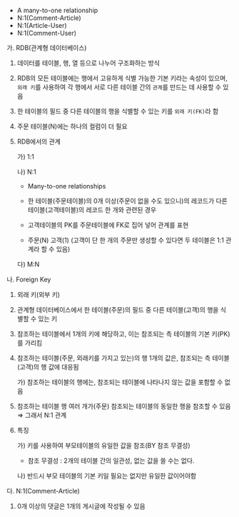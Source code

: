 * A many-to-one relationship
* N:1(Comment-Article)
* N:1(Article-User)
* N:1(Comment-User)



가. RDB(관계형 데이터베이스)

1. 데이터를 테이블, 행, 열 등으로 나누어 구조화하는 방식

2. RDB의 모든 테이블에는 행에서 고유하게 식별 가능한 기본 키라는 속성이 있으며, `외래 키`를 사용하여 각 행에서 서로 다른 테이블 간의 `관계`를 만드는 데 사용할 수 있음

3. 한 테이블의 필드 중 다른 테이블의 행을 식별할 수 있는 키를 `외래 키(FK)`라 함

4. 주문 테이블(N)에는 하나의 컬럼이 더 필요

5. RDB에서의 관계

   가) 1:1

   나) N:1

   * Many-to-one relationships

   * 한 테이블(주문테이블)의 0개 이상(주문이 없을 수도 있으니)의 레코드가 다른 테이블(고객테이블)의 레코드 한 개와 관련된 경우 
   * 고객테이블의 PK를 주문테이블에 FK로 집어 넣어 관계를 표현
   * 주문(N) 고객(1) (고객이 단 한 개의 주문만 생성할 수 있다면 두 테이블은 1:1 관계라 할 수 있음)

   다) M:N 

나. Foreign Key

1. 외래 키(외부 키)

2. 관계형 데이터베이스에서 한 테이블(주문)의 필드 중 다른 테이블(고객)의 행을 식별할 수 있는 키

3. 참조하는 테이블에서 1개의 키에 해당하고, 이는 참조되는 측 테이블의 기본 키(PK)를 가리킴

4. 참조하는 테이블(주문, 외래키를 가지고 있는)의 행 1개의 값은, 참조되는 측 테이블(고객)의 행 값에 대응됨

    가) 참조하는 테이블의 행에는, 참조되는 테이블에 나타나지 않는 값을 포함할 수 없음

5. 참조하는 테이블 행 여러 개가(주문) 참조되는 테이블의 동일한 행을 참조할 수 있음 ⇒ 그래서 N:1 관계

6. 특징

   가) 키를 사용하여 부모테이블의 유일한 값을 참조(BY 참조 무결성)

   * 참조 무결성 : 2개의 테이블 간의 일관성, 없는 값을 쓸 수는 없다.

   나) 반드시 부모 테이블의 기본 키일 필요는 없지만 유일한 값이어야함

다. N:1(Comment-Article)

1. 0개 이상의 댓글은 1개의 게시글에 작성될 수 있음

